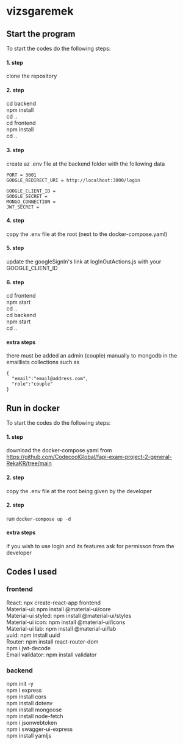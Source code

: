 # vizsgaremek

## Start the program
To start the codes do the following steps:

#### 1. step
clone the repository
#### 2. step
cd backend \
npm install \
cd .. \
cd frontend \
npm install \
cd ..
#### 3. step
create az .env file at the backend folder with the following data
```
PORT = 3001
GOOGLE_REDIRECT_URI = http://localhost:3000/login

GOOGLE_CLIENT_ID = 
GOOGLE_SECRET = 
MONGO_CONNECTION = 
JWT_SECRET = 
```
#### 4. step
copy the .env file at the root (next to the docker-compose.yaml)
#### 5. step
update the googleSignIn's link at logInOutActions.js with your GOOGLE_CLIENT_ID
#### 6. step
cd frontend \
npm start \
cd .. \
cd backend \
npm start \
cd ..
#### extra steps
there must be added an admin (couple) manually to mongodb in the emaillists collections such as
```
{
  "email":"email@address.com",
  "role":"couple"
}
```


## Run in docker
To start the codes do the following steps:

#### 1. step
download the docker-compose.yaml from https://github.com/CodecoolGlobal/fapi-exam-project-2-general-RekaKR/tree/main
#### 2. step
copy the .env file at the root being given by the developer
#### 2. step
run `docker-compose up -d`
#### extra steps
if you wish to use login and its features ask for permisson from the developer


## Codes I used

### frontend
React: npx create-react-app frontend \
Material-ui: npm install @material-ui/core \
Material-ui styled: npm install @material-ui/styles \
Material-ui icon: npm install @material-ui/icons \
Material-ui lab: npm install @material-ui/lab \
uuid: npm install uuid \
Router: npm install react-router-dom \
npm i jwt-decode \
Email validator: npm install validator

### backend
npm init -y \
npm i express \
npm install cors \
npm install dotenv \
npm install mongoose \
npm install node-fetch \
npm i jsonwebtoken \
npm i swagger-ui-express \
npm install yamljs